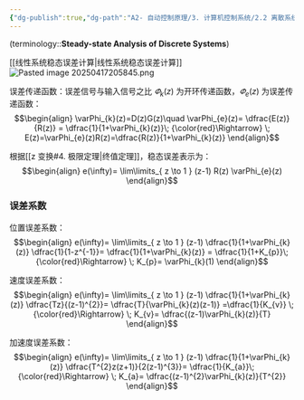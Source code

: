 ```yaml
---
{"dg-publish":true,"dg-path":"A2- 自动控制原理/3. 计算机控制系统/2.2 离散系统稳态分析.md","permalink":"/A2- 自动控制原理/3. 计算机控制系统/2.2 离散系统稳态分析/","dgPassFrontmatter":true,"noteIcon":"","created":"2025-04-01T01:33:44.416+08:00","updated":"2025-04-24T19:34:25.910+08:00"}
---
```



(terminology::**Steady-state Analysis of Discrete Systems**)

[[线性系统稳态误差计算\|线性系统稳态误差计算]]
![Pasted image 20250417205845.png](/img/user/Functional%20files/Photo%20Resources/Pasted%20image%2020250417205845.png)

误差传递函数：误差信号与输入信号之比
$\varPhi_{k}(z)$ 为开环传递函数，$\varPhi_{e}(z)$ 为误差传递函数：
$$\begin{align}
\varPhi_{k}(z)=D(z)G(z)\quad \varPhi_{e}(z)= \dfrac{E(z)}{R(z)} = \dfrac{1}{1+\varPhi_{k}(z)}\; {\color{red}\Rightarrow} \; E(z)=\varPhi_{e}(z)R(z)=\dfrac{R(z)}{1+\varPhi_{k}(z)}
\end{align}$$

根据[[z 变换#4. 极限定理\|终值定理]]，稳态误差表示为：
$$\begin{align}
e(\infty)= \lim\limits_{ z \to 1 }  (z-1) R(z) \varPhi_{e}(z)
\end{align}$$

### 误差系数
位置误差系数：
$$\begin{align}
e(\infty)= \lim\limits_{ z \to 1 }  (z-1) \dfrac{1}{1+\varPhi_{k}(z)} \dfrac{1}{1-z^{-1}}= \dfrac{1}{1+\varPhi_{k}(z)}  = \dfrac{1}{1+K_{p}}\; {\color{red}\Rightarrow} \; K_{p}= \varPhi_{k}(1)
\end{align}$$

速度误差系数：
$$\begin{align}
e(\infty)= \lim\limits_{ z \to 1 }  (z-1)   \dfrac{1}{1+\varPhi_{k}(z)} \dfrac{Tz}{(z-1)^{2}}= \dfrac{T}{\varPhi_{k}(z)(z-1)}   =\dfrac{1}{K_{v}} \; {\color{red}\Rightarrow} \; K_{v}= \dfrac{(z-1)\varPhi_{k}(z)}{T}
\end{align}$$

加速度误差系数：
$$\begin{align}
e(\infty)= \lim\limits_{ z \to 1 }  (z-1)   \dfrac{1}{1+\varPhi_{k}(z)}  \dfrac{T^{2}z(z+1)}{2(z-1)^{3}}= \dfrac{1}{K_{a}}\; {\color{red}\Rightarrow} \; K_{a}= \dfrac{(z-1)^{2}\varPhi_{k}(z)}{T^{2}}
\end{align}$$


